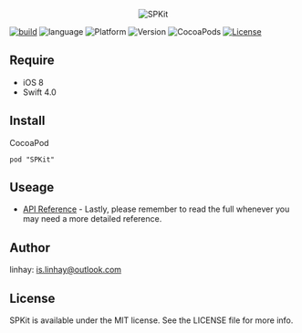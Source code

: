 <p align="center">
<img src="https://raw.githubusercontent.com/linhay/SPKit/master/Screenshot/logo.jpg" alt="SPKit" title="SPKit"/>
</p>

[![build](https://travis-ci.org/linhay/SPKit.svg?branch=master)](https://travis-ci.org/SPKit/SPKit)
![language](https://img.shields.io/badge/language-swift-orange.svg)
![Platform](https://img.shields.io/cocoapods/p/SPKit.svg?style=flat)
![Version](https://img.shields.io/cocoapods/v/SPKit.svg?style=flat)
![CocoaPods](https://img.shields.io/badge/CocoaPods-supported-brightgreen.svg)
[![License](http://img.shields.io/badge/license-MIT-lightgrey.svg?style=flat)](http://mit-license.org)

## Require

- iOS 8
- Swift 4.0

## Install

CocoaPod

```
pod "SPKit"
```

## Useage

- [API Reference](https://linhay.github.io/SPKit/index.html) - Lastly, please remember to read the full whenever you may need a more detailed reference.

## Author

linhay: is.linhay@outlook.com

## License

SPKit is available under the MIT license. See the LICENSE file for more info.

 
